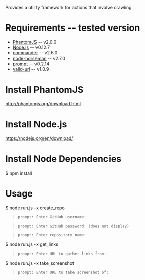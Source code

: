 
Provides a utility framework for actions that involve crawling

Requirements -- tested version
============
* [PhantomJS](http://phantomjs.org) -- v2.0.0
* [Node.js](http://nodejs.org/) -- v0.12.7
* [commander](https://www.npmjs.com/package/commander) -- v2.6.0
* [node-horseman](https://www.npmjs.com/package/node-horseman) -- v2.7.0
* [prompt](https://www.npmjs.com/package/prompt) -- v0.2.14
* [valid-url](https://www.npmjs.com/package/valid-url) -- v1.0.9

Install PhantomJS
============
http://phantomjs.org/download.html

Install Node.js
============
https://nodejs.org/en/download/

Install Node Dependencies
============
$ npm install

Usage
============

$ node run.js -x create_repo

> `prompt: Enter GitHub username:`

> `prompt: Enter GitHub password: (does not display)`

> `prompt: Enter repository name:`


$ node run.js -x get_links

> `prompt: Enter URL to gather links from:`


$ node run.js -x take_screenshot

> `prompt: Enter URL to take screenshot of:`
